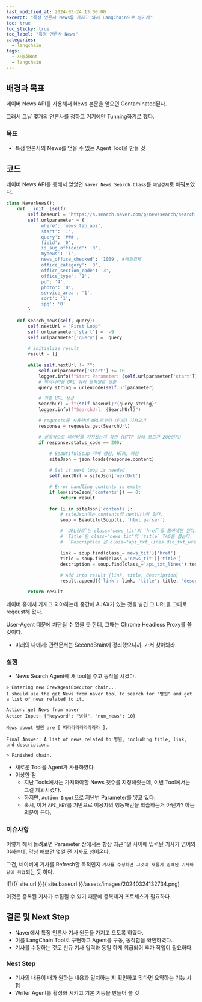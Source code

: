 ```yaml
---
last_modified_at: 2024-03-24 13:00:00 
excerpt: "특정 언론사 News를 가지고 와서 LangChain으로 넘기자"
toc: true
toc_sticky: true
toc_label: "특정 언론사 News"
categories:
  - langchain
tags:
  - 자동화Bot
  - langchain
---
```


## 배경과 목표

네이버 News API를 사용해서 News 본문을 얻으면 Contaminated된다.

그래서 그냥 몇개의 언론사를 정하고 거기에만 Tunning하기로 했다.

### 목표

- 특정 언론사의 News를 얻을 수 있는 Agent Tool을 만들 것

## 코드

네이버 News API를 통해서 얻었던 `Naver News Search Class`를 `매일경제`로 바꿔보았다.

```python
class NaverNews():
    def __init__(self):
        self.baseurl = "https://s.search.naver.com/p/newssearch/search.naver"
        self.urlparameter = {
            'where': 'news_tab_api',
            'start': '1',
            'query': '###',
            'field': '0',
            'is_sug_officeid': '0',
            'mynews': '1',
            'news_office_checked': '1009', #매일경제
            'office_category': '0', 
            'office_section_code': '3',
            'office_type': '1', 
            'pd': '4',
            'photo': '0',
            'service_area': '1',
            'sort': '1',
            'spq': '0'
        }

    def search_news(self, query):
        self.nextUrl = "First Loop"
        self.urlparameter['start'] =  -9
        self.urlparameter['query'] =  query
        
        # initialize result
        result = []

        while self.nextUrl != "":
            self.urlparameter['start'] += 10
            logger.info(f"Start Parameter: {self.urlparameter['start']}")
            # 딕셔너리를 URL 쿼리 문자열로 변환
            query_string = urlencode(self.urlparameter)

            # 최종 URL 생성
            SearchUrl = f"{self.baseurl}?{query_string}"
            logger.info(f"SearchUrl: {SearchUrl}")

            # requests를 사용하여 URL로부터 데이터 가져오기
            response = requests.get(SearchUrl)

            # 성공적으로 데이터를 가져왔는지 확인 (HTTP 상태 코드가 200인지)
            if response.status_code == 200:
                
                # BeautifulSoup 객체 생성, HTML 파싱
                siteJson = json.loads(response.content)

                # Set if next loop is needed
                self.nextUrl = siteJson['nextUrl']

                # Error handling contents is empty
                if len(siteJson['contents']) == 0:
                    return result

                for li in siteJson['contents']:
                    # siteJson에는 contents와 nextUrl이 있다.
                    soup = BeautifulSoup(li, 'html.parser')

                    # `URL링크`는 class="news_tit"의 `href`을 뽑아내면 된다.
                    # `Title`은 class="news_tit"의 `title` TAG를 뽑는다.
                    #  `Description`은 class="api_txt_lines dsc_txt_wrap" 내용을 뽑는다.

                    link = soup.find(class_='news_tit')['href']
                    title = soup.find(class_='news_tit')['title']
                    description = soup.find(class_='api_txt_lines').text
                    
                    # Add into result {link, title, description}
                    result.append({'link': link, 'title': title, 'description': description})

        return result
```

 네이버 홈에서 가지고 와야하는데 중간에 AJAX가 있는 것을 발견 그 URL을 그대로 reqeust해 왔다.

 User-Agent 때문에 차단될 수 있을 듯 한데, 그때는 Chrome Headless Proxy를 쓸 것이다.

- 미래의 나에게: 관련문서는 SecondBrain에 정리했으니까, 가서 찾아봐라.

### 실행

- News Search Agent에 새 tool을 주고 동작을 시켰다.

```
> Entering new CrewAgentExecutor chain...
I should use the get News from naver tool to search for "병원" and get a list of news related to it.

Action: get News from naver
Action Input: {"keyword": "병원", "num_news": 10}

News about 병원 are [ 따라라라라라라라라 ].

Final Answer: A list of news related to 병원, including title, link, and description.

> Finished chain.
```

- 새로운 Tool을 Agent가 사용하였다.
- 이상한 점
  - 지난 Tools에서는 가져와야할 News 갯수를 지정해줬는데, 이번 Tool에서는 그걸 제외시켰다.
  - 하지만, `Action Input`으로 지난번 Parameter를 넣고 있다.
  - 혹시, 이거 `API_KEY`를 기반으로 이용자의 행동패턴을 학습하는거 아닌가? 하는 의문이 든다.

### 이슈사항

이렇게 해서 돌려보면 Parameter 상에서는 항상 최근 1일 사이에 입력된 기사가 넘어와야하는데, 막상 해보면 몇일 전 기사도 넘어온다.

그건, 네이버에 기사를 Refresh할 목적인지 `기사를 수정하면 그것이 새롭게 입력된 기사와 같이 취급`되는 듯 하다.

![]({{ site.url }}{{ site.baseurl }}/assets/images/20240324132734.png)

이것은 중복된 기사가 수집될 수 있기 때문에 중복제거 프로세스가 필요하다.

## 결론 및 Next Step

- Naver에서 특정 언론사 기사 원문을 가지고 오도록 하였다.
- 이를 LangChain Tool로 구현하고 Agent를 구동, 동작함을 확인하였다.
- 기사를 수정하는 것도 신규 기사 입력과 동일 하게 취급되어 추가 작업이 필요하다.

### Nest Step

- 기사의 내용이 내가 원하는 내용과 일치하는 지 확인하고 맞다면 요약하는 기능 시험
- Writer Agent를 활성화 시키고 기본 기능을 만들어 볼 것